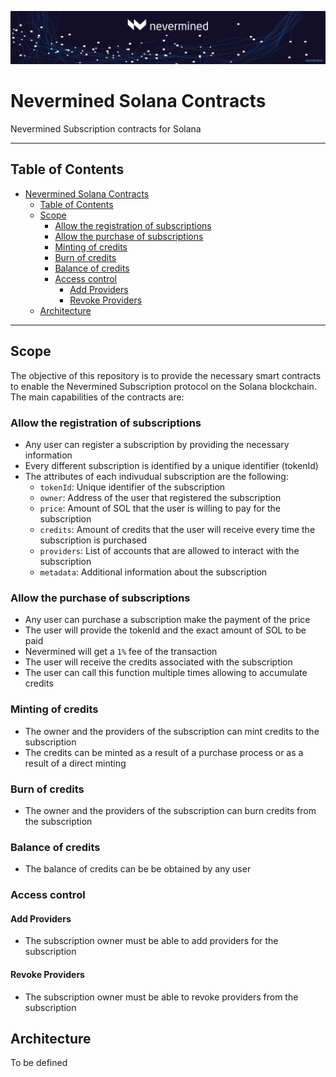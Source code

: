 [![banner](https://raw.githubusercontent.com/nevermined-io/assets/main/images/logo/banner_logo.png)](https://nevermined.io)

# Nevermined Solana Contracts

Nevermined Subscription contracts for Solana

---

## Table of Contents

- [Nevermined Solana Contracts](#nevermined-solana-contracts)
  - [Table of Contents](#table-of-contents)
  - [Scope](#scope)
    - [Allow the registration of subscriptions](#allow-the-registration-of-subscriptions)
    - [Allow the purchase of subscriptions](#allow-the-purchase-of-subscriptions)
    - [Minting of credits](#minting-of-credits)
    - [Burn of credits](#burn-of-credits)
    - [Balance of credits](#balance-of-credits)
    - [Access control](#access-control)
      - [Add Providers](#add-providers)
      - [Revoke Providers](#revoke-providers)
  - [Architecture](#architecture)

---


## Scope

The objective of this repository is to provide the necessary smart contracts to enable the Nevermined Subscription protocol on the Solana blockchain.
The main capabilities of the contracts are:

### Allow the registration of subscriptions

* Any user can register a subscription by providing the necessary information
* Every different subscription is identified by a unique identifier (tokenId)
* The attributes of each indivudual subscription are the following:
  - `tokenId`: Unique identifier of the subscription
  - `owner`: Address of the user that registered the subscription
  - `price`: Amount of SOL that the user is willing to pay for the subscription
  - `credits`: Amount of credits that the user will receive every time the subscription is purchased
  - `providers`: List of accounts that are allowed to interact with the subscription
  - `metadata`: Additional information about the subscription

### Allow the purchase of subscriptions

* Any user can purchase a subscription make the payment of the price
* The user will provide the tokenId and the exact amount of SOL to be paid
* Nevermined will get a `1%` fee of the transaction
* The user will receive the credits associated with the subscription
* The user can call this function multiple times allowing to accumulate credits

### Minting of credits

* The owner and the providers of the subscription can mint credits to the subscription
* The credits can be minted as a result of a purchase process or as a result of a direct minting

### Burn of credits

* The owner and the providers of the subscription can burn credits from the subscription

### Balance of credits

* The balance of credits can be be obtained by any user

### Access control

#### Add Providers

* The subscription owner must be able to add providers for the subscription

#### Revoke Providers

* The subscription owner must be able to revoke providers from the subscription

## Architecture

To be defined